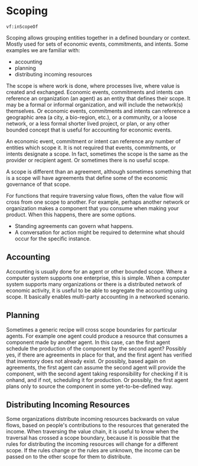 # Scoping

`vf:inScopeOf`

Scoping allows grouping entities together in a defined boundary or context. Mostly used for sets of economic events, commitments, and intents.  Some examples we are familiar with:

* accounting
* planning
* distributing incoming resources

The scope is where work is done, where processes live, where value is created and exchanged. Economic events, commitments and intents can reference an organization (an agent) as an entity that defines their scope. It may be a formal or informal organization, and will include the network(s) themselves.  Or economic events, commitments and intents can reference a geographic area (a city, a bio-region, etc.), or a community, or a loose network, or a less formal shorter lived project, or plan, or any other bounded concept that is useful for accounting for economic events.

An economic event, commitment or intent can reference any number of entities which scope it. It is not required that events, commitments, or intents designate a scope.  In fact, sometimes the scope is the same as the provider or recipient agent.  Or sometimes there is no useful scope.

A scope is different than an agreement, although sometimes something that is a scope will have agreements that define some of the economic governance of that scope.

For functions that require traversing value flows, often the value flow will cross from one scope to another.  For example, perhaps another network or organization makes a component that you consume when making your product.  When this happens, there are some options.

* Standing agreements can govern what happens.
* A conversation for action might be required to determine what should occur for the specific instance.

## Accounting

Accounting is usually done for an agent or other bounded scope. Where a computer system supports one enterprise, this is simple.  When a computer system supports many organizations or there is a distributed network of economic activity, it is useful to be able to segregate the accounting using scope.  It basically enables multi-party accounting in a networked scenario.

## Planning

Sometimes a generic recipe will cross scope boundaries for particular agents. For example one agent could produce a resource that consumes a component made by another agent.  In this case, can the first agent schedule the production of the component by the second agent?  Possibly yes, if there are agreements in place for that, and the first agent has verified that inventory does not already exist.  Or possibly, based again on agreements, the first agent can assume the second agent will provide the component, with the second agent taking responsibility for checking if it is onhand, and if not, scheduling it for production.  Or possibly, the first agent plans only to source the component in some yet-to-be-defined way.

## Distributing Incoming Resources

Some organizations distribute incoming resources backwards on value flows, based on people's contributions to the resources that generated the income.  When traversing the value chain, it is useful to know when the traversal has crossed a scope boundary, because it is possible that the rules for distributing the incoming resources will change for a different scope.  If the rules change or the rules are unknown, the income can be passed on to the other scope for them to distribute.
